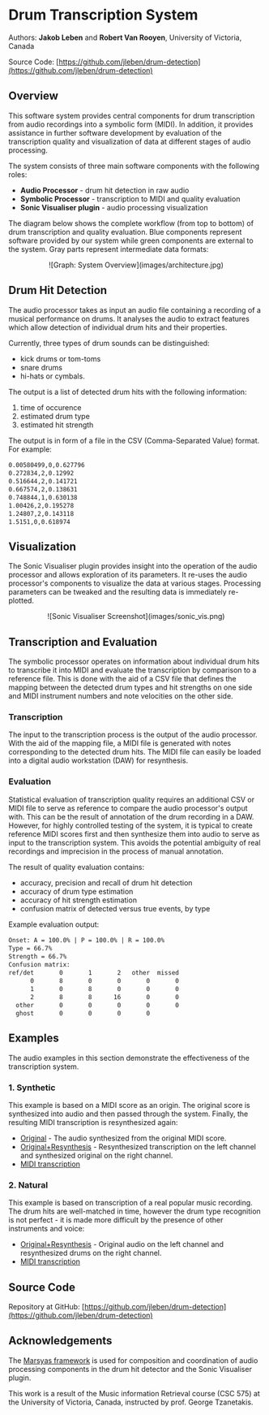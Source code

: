 ---
---

<link rel='stylesheet' href="css/style.css"/>

# Drum Transcription System

Authors: **Jakob Leben** and **Robert Van Rooyen**, University of Victoria,
Canada

Source Code: [https://github.com/jleben/drum-detection](https://github.com/jleben/drum-detection)

## Overview

This software system provides central components for drum transcription from
audio recordings into a symbolic form (MIDI). In addition, it provides
assistance in further software development by evaluation of the transcription
quality and visualization of data at different stages of audio processing.

The system consists of three main software components with the following roles:

- **Audio Processor** - drum hit detection in raw audio
- **Symbolic Processor** - transcription to MIDI and quality evaluation
- **Sonic Visualiser plugin** - audio processing visualization

The diagram below shows the complete workflow (from top to bottom) of
drum transcription and quality evaluation. Blue components represent
software provided by our system while green components are external to the
system. Gray parts represent intermediate data formats:

<div style="text-align:center" markdown="1">
![Graph: System Overview](images/architecture.jpg)
</div>

## Drum Hit Detection

The audio processor takes as input an audio file containing a recording of a
musical performance on drums. It analyses the audio to extract features which
allow detection of individual drum hits and their properties.

Currently, three types of drum sounds can be distinguished:

- kick drums or tom-toms
- snare drums
- hi-hats or cymbals.

The output is a list of detected drum hits with the following information:

1. time of occurence
2. estimated drum type
3. estimated hit strength

The output is in form of a file in the CSV (Comma-Separated Value) format. For
example:

    0.00580499,0,0.627796
    0.272834,2,0.12992
    0.516644,2,0.141721
    0.667574,2,0.138631
    0.748844,1,0.630138
    1.00426,2,0.195278
    1.24807,2,0.143118
    1.5151,0,0.618974

## Visualization

The Sonic Visualiser plugin provides insight into the operation of the audio
processor and allows exploration of its parameters. It re-uses the audio
processor\'s components to visualize the data at various stages.
Processing parameters can be tweaked and the resulting data is immediately
re-plotted.

<div style="text-align:center" markdown="1">
![Sonic Visualiser Screenshot](images/sonic_vis.png)
</div>

## Transcription and Evaluation

The symbolic processor operates on information about individual drum hits
to transcribe it into MIDI and evaluate the transcription by comparison
to a reference file. This is done with the aid of a CSV file that defines
the mapping between the detected drum types and hit strengths on one side
and MIDI instrument numbers and note velocities on the other side.

### Transcription

The input to the transcription process is the output of the audio processor.
With the aid of the mapping file, a MIDI file is generated with notes
corresponding to the detected drum hits. The MIDI file can easily be loaded into
a digital audio workstation (DAW) for resynthesis.

### Evaluation

Statistical evaluation of transcription quality requires an additional CSV or
MIDI file to serve as reference to compare the audio processor\'s output with.
This can be the result of annotation of the drum recording in a DAW. However,
for highly controlled testing of the system, it is typical to create reference
MIDI scores first and then synthesize them into audio to serve as input to the
transcription system. This avoids the potential ambiguity of real recordings and
imprecision in the process of manual annotation.

The result of quality evaluation contains:

- accuracy, precision and recall of drum hit detection
- accuracy of drum type estimation
- accuracy of hit strength estimation
- confusion matrix of detected versus true events, by type

Example evaluation output:

    Onset: A = 100.0% | P = 100.0% | R = 100.0%
    Type = 66.7%
    Strength = 66.7%
    Confusion matrix:
    ref/det       0       1       2   other  missed
          0       8       0       0       0       0
          1       0       8       0       0       0
          2       8       8      16       0       0
      other       0       0       0       0       0
      ghost       0       0       0       0

## Examples

The audio examples in this section demonstrate the effectiveness of the
transcription system.

### 1. Synthetic

This example is based on a MIDI score as an origin. The original score is
synthesized into audio and then passed through the system. Finally, the
resulting MIDI transcription is resynthesized again:

- [Original](audio/kshtc1203.wav) - The audio synthesized from the original MIDI
score.
- [Original+Resynthesis](audio/kshtc1203_resynthesis.wav) - Resynthesized
    transcription on the left channel and synthesized original on the right
    channel.
- [MIDI transcription](midi/kshtc1203_resynthesis.mid)

### 2. Natural

This example is based on transcription of a real popular music recording.
The drum hits are well-matched in time, however the drum type recognition is not
perfect - it is made more difficult by the presence of other instruments
and voice:

- [Original+Resynthesis](audio/country00063_resynth.wav) - Original audio
    on the left channel and resynthesized drums on the right channel.
- [MIDI transcription](midi/country00063_resynthesis.mid)

## Source Code

Repository at GitHub:
[https://github.com/jleben/drum-detection](https://github.com/jleben/drum-detection)

## Acknowledgements

The [Marsyas framework](http://marsyas.info/) is used for composition and
coordination of audio processing components in the drum hit detector and the
Sonic Visualiser plugin.

This work is a result of the Music information Retrieval course (CSC 575)
at the University of Victoria, Canada, instructed by prof. George Tzanetakis.

